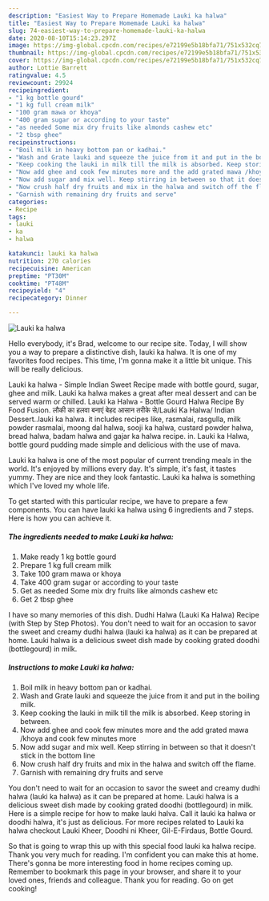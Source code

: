 ```yaml
---
description: "Easiest Way to Prepare Homemade Lauki ka halwa"
title: "Easiest Way to Prepare Homemade Lauki ka halwa"
slug: 74-easiest-way-to-prepare-homemade-lauki-ka-halwa
date: 2020-08-10T15:14:23.297Z
image: https://img-global.cpcdn.com/recipes/e72199e5b18bfa71/751x532cq70/lauki-ka-halwa-recipe-main-photo.jpg
thumbnail: https://img-global.cpcdn.com/recipes/e72199e5b18bfa71/751x532cq70/lauki-ka-halwa-recipe-main-photo.jpg
cover: https://img-global.cpcdn.com/recipes/e72199e5b18bfa71/751x532cq70/lauki-ka-halwa-recipe-main-photo.jpg
author: Lottie Barrett
ratingvalue: 4.5
reviewcount: 29924
recipeingredient:
- "1 kg bottle gourd"
- "1 kg full cream milk"
- "100 gram mawa or khoya"
- "400 gram sugar or according to your taste"
- "as needed Some mix dry fruits like almonds cashew etc"
- "2 tbsp ghee"
recipeinstructions:
- "Boil milk in heavy bottom pan or kadhai."
- "Wash and Grate lauki and squeeze the juice from it and put in the boiling milk."
- "Keep cooking the lauki in milk till the milk is absorbed. Keep storing in between."
- "Now add ghee and cook few minutes more and the add grated mawa /khoya and cook few minutes more"
- "Now add sugar and mix well. Keep stirring in between so that it doesn&#39;t stick in the bottom line"
- "Now crush half dry fruits and mix in the halwa and switch off the flame."
- "Garnish with remaining dry fruits and serve"
categories:
- Recipe
tags:
- lauki
- ka
- halwa

katakunci: lauki ka halwa 
nutrition: 270 calories
recipecuisine: American
preptime: "PT30M"
cooktime: "PT48M"
recipeyield: "4"
recipecategory: Dinner

---
```



![Lauki ka halwa](https://img-global.cpcdn.com/recipes/e72199e5b18bfa71/751x532cq70/lauki-ka-halwa-recipe-main-photo.jpg)

Hello everybody, it's Brad, welcome to our recipe site. Today, I will show you a way to prepare a distinctive dish, lauki ka halwa. It is one of my favorites food recipes. This time, I'm gonna make it a little bit unique. This will be really delicious.

Lauki ka halwa - Simple Indian Sweet Recipe made with bottle gourd, sugar, ghee and milk. Lauki ka halwa makes a great after meal dessert and can be served warm or chilled. Lauki ka Halwa - Bottle Gourd Halwa Recipe By Food Fusion. लौकी का हलवा बनाएं बेहद आसान तरीके से/Lauki Ka Halwa/ Indian Dessert..lauki ka halwa. it includes recipes like, rasmalai, rasgulla, milk powder rasmalai, moong dal halwa, sooji ka halwa, custard powder halwa, bread halwa, badam halwa and gajar ka halwa recipe. in. Lauki ka Halwa, bottle gourd pudding made simple and delicious with the use of mava.

Lauki ka halwa is one of the most popular of current trending meals in the world. It's enjoyed by millions every day. It's simple, it's fast, it tastes yummy. They are nice and they look fantastic. Lauki ka halwa is something which I've loved my whole life.


To get started with this particular recipe, we have to prepare a few components. You can have lauki ka halwa using 6 ingredients and 7 steps. Here is how you can achieve it.

<!--inarticleads1-->

##### The ingredients needed to make Lauki ka halwa:

1. Make ready 1 kg bottle gourd
1. Prepare 1 kg full cream milk
1. Take 100 gram mawa or khoya
1. Take 400 gram sugar or according to your taste
1. Get as needed Some mix dry fruits like almonds cashew etc
1. Get 2 tbsp ghee


I have so many memories of this dish. Dudhi Halwa (Lauki Ka Halwa) Recipe (with Step by Step Photos). You don&#39;t need to wait for an occasion to savor the sweet and creamy dudhi halwa (lauki ka halwa) as it can be prepared at home. Lauki halwa is a delicious sweet dish made by cooking grated doodhi (bottlegourd) in milk. 

<!--inarticleads2-->

##### Instructions to make Lauki ka halwa:

1. Boil milk in heavy bottom pan or kadhai.
1. Wash and Grate lauki and squeeze the juice from it and put in the boiling milk.
1. Keep cooking the lauki in milk till the milk is absorbed. Keep storing in between.
1. Now add ghee and cook few minutes more and the add grated mawa /khoya and cook few minutes more
1. Now add sugar and mix well. Keep stirring in between so that it doesn&#39;t stick in the bottom line
1. Now crush half dry fruits and mix in the halwa and switch off the flame.
1. Garnish with remaining dry fruits and serve


You don&#39;t need to wait for an occasion to savor the sweet and creamy dudhi halwa (lauki ka halwa) as it can be prepared at home. Lauki halwa is a delicious sweet dish made by cooking grated doodhi (bottlegourd) in milk. Here is a simple recipe for how to make lauki halva. Call it lauki ka halwa or doodhi halwa, it&#39;s just as delicious. For more recipes related to Lauki ka halwa checkout Lauki Kheer, Doodhi ni Kheer, Gil-E-Firdaus, Bottle Gourd. 

So that is going to wrap this up with this special food lauki ka halwa recipe. Thank you very much for reading. I'm confident you can make this at home. There's gonna be more interesting food in home recipes coming up. Remember to bookmark this page in your browser, and share it to your loved ones, friends and colleague. Thank you for reading. Go on get cooking!
